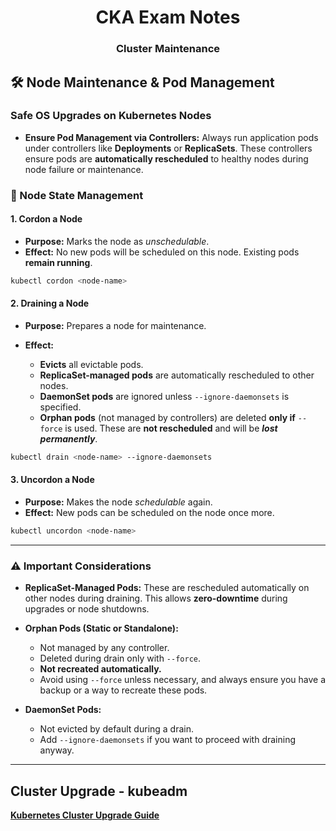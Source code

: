 <div align="center">
  <h1><strong>CKA Exam Notes</strong></h1>
  <h3>Cluster Maintenance</h3>
</div>

## 🛠️ Node Maintenance & Pod Management

### Safe OS Upgrades on Kubernetes Nodes

- **Ensure Pod Management via Controllers:**
  Always run application pods under controllers like **Deployments** or **ReplicaSets**. These controllers ensure pods are **automatically rescheduled** to healthy nodes during node failure or maintenance.

### 🔁 Node State Management

#### 1. Cordon a Node

- **Purpose:** Marks the node as _unschedulable_.
- **Effect:** No new pods will be scheduled on this node. Existing pods **remain running**.

```bash
kubectl cordon <node-name>
```

#### 2. Draining a Node

- **Purpose:** Prepares a node for maintenance.
- **Effect:**

  - **Evicts** all evictable pods.
  - **ReplicaSet-managed pods** are automatically rescheduled to other nodes.
  - **DaemonSet pods** are ignored unless `--ignore-daemonsets` is specified.
  - **Orphan pods** (not managed by controllers) are deleted **only if** `--force` is used. These are **not rescheduled** and will be **_lost permanently_**.

```bash
kubectl drain <node-name> --ignore-daemonsets
```

#### 3. Uncordon a Node

- **Purpose:** Makes the node _schedulable_ again.
- **Effect:** New pods can be scheduled on the node once more.

```bash
kubectl uncordon <node-name>
```

---

### ⚠️ Important Considerations

- **ReplicaSet-Managed Pods:**
  These are rescheduled automatically on other nodes during draining. This allows **zero-downtime** during upgrades or node shutdowns.

- **Orphan Pods (Static or Standalone):**

  - Not managed by any controller.
  - Deleted during drain only with `--force`.
  - **Not recreated automatically.**
  - Avoid using `--force` unless necessary, and always ensure you have a backup or a way to recreate these pods.

- **DaemonSet Pods:**

  - Not evicted by default during a drain.
  - Add `--ignore-daemonsets` if you want to proceed with draining anyway.

---

## Cluster Upgrade - kubeadm

[**Kubernetes Cluster Upgrade Guide**](./Cluster%20Upgrade/README.md)
